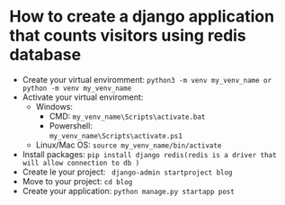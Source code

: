 # How to create a django application that counts visitors using redis database


* Create your virtual enviromment: 
	`
	python3 -m venv my_venv_name or python -m venv my_venv_name
 	`
* Activate your virtual enviroment: 
	* Windows: 
		- CMD: 
			  `
			  my_venv_name\Scripts\activate.bat	
			  `
		- Powershell:  
		  	`
			  my_venv_name\Scripts\activate.ps1	
			`
	* Linux/Mac OS:
  		`
   		source my_venv_name/bin/activate
   		`
*  Install packages:
   ` pip install django redis(redis is a driver that will allow connection to db ) `
*  Create le your project:
 	` django-admin startproject blog`
*  Move to your project: ` cd blog  `
*  Create your application:
  `python manage.py startapp post`


